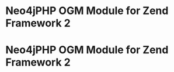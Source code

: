 # Neo4jPHP OGM Module for Zend Framework 2

Neo4jPHP OGM Module for Zend Framework 2
================


